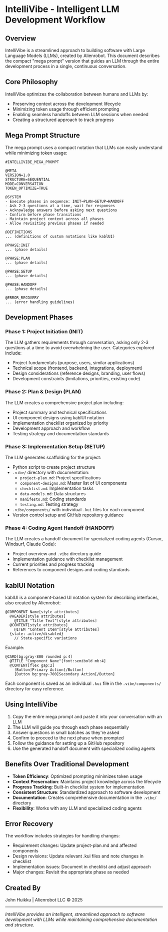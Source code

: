 # IntelliVibe - Intelligent LLM Development Workflow

## Overview

IntelliVibe is a streamlined approach to building software with Large Language Models (LLMs), created by Alienrobot. This document describes the compact "mega prompt" version that guides an LLM through the entire development process in a single, continuous conversation.

## Core Philosophy

IntelliVibe optimizes the collaboration between humans and LLMs by:
- Preserving context across the development lifecycle
- Minimizing token usage through efficient prompting
- Enabling seamless handoffs between LLM sessions when needed
- Creating a structured approach to track progress

## Mega Prompt Structure

The mega prompt uses a compact notation that LLMs can easily understand while minimizing token usage:

```
#INTELLIVIBE_MEGA_PROMPT

@META
VERSION=1.0
STRUCTURE=SEQUENTIAL
MODE=CONVERSATION
TOKEN_OPTIMIZE=TRUE

@SYSTEM
- Execute phases in sequence: INIT→PLAN→SETUP→HANDOFF
- Ask 2-3 questions at a time, wait for responses
- Acknowledge answers before asking next questions
- Confirm before phase transitions
- Maintain project context across all phases
- Allow revisiting previous phases if needed

@DEFINITIONS
... (definitions of custom notations like kablUI)

@PHASE:INIT
... (phase details)

@PHASE:PLAN
... (phase details)

@PHASE:SETUP
... (phase details)

@PHASE:HANDOFF
... (phase details)

@ERROR_RECOVERY
... (error handling guidelines)
```

## Development Phases

### Phase 1: Project Initiation (INIT)
The LLM gathers requirements through conversation, asking only 2-3 questions at a time to avoid overwhelming the user. Categories explored include:
- Project fundamentals (purpose, users, similar applications)
- Technical scope (frontend, backend, integrations, deployment)
- Design considerations (reference designs, branding, user flows)
- Development constraints (limitations, priorities, existing code)

### Phase 2: Plan & Design (PLAN)
The LLM creates a comprehensive project plan including:
- Project summary and technical specifications
- UI component designs using kablUI notation
- Implementation checklist organized by priority
- Development approach and workflow
- Testing strategy and documentation standards

### Phase 3: Implementation Setup (SETUP)
The LLM generates scaffolding for the project:
- Python script to create project structure
- `.vibe/` directory with documentation:
  - `project-plan.md`: Project specifications
  - `component-designs.md`: Master list of UI components
  - `checklist.md`: Implementation tasks
  - `data-models.md`: Data structures
  - `manifesto.md`: Coding standards
  - `testing.md`: Testing strategy
- `.vibe/components/` with individual `.kui` files for each component
- Version control setup and GitHub repository guidance

### Phase 4: Coding Agent Handoff (HANDOFF)
The LLM creates a handoff document for specialized coding agents (Cursor, Windsurf, Claude Code):
- Project overview and `.vibe` directory guide
- Implementation guidance with checklist management
- Current priorities and progress tracking
- References to component designs and coding standards

## kablUI Notation

kablUI is a component-based UI notation system for describing interfaces, also created by Alienrobot:

```
@COMPONENT Name[style attributes]
  @HEADER[style attributes]
    @TITLE "Title Text"[style attributes]
  @CONTENT[style attributes]
    @ITEM "Content Item"[style attributes]
  {state: active/disabled}
    // State-specific variations
```

Example:
```
@CARD[bg:gray-800 rounded p:4]
  @TITLE "Component Name"[font:semibold mb:4]
  @CONTENT[flex gap:2]
    [Button]Primary Action[/Button]
    [Button bg:gray-700]Secondary Action[/Button]
```

Each component is saved as an individual `.kui` file in the `.vibe/components/` directory for easy reference.

## Using IntelliVibe

1. Copy the entire mega prompt and paste it into your conversation with an LLM
2. The LLM will guide you through each phase sequentially
3. Answer questions in small batches as they're asked
4. Confirm to proceed to the next phase when prompted
5. Follow the guidance for setting up a GitHub repository
6. Use the generated handoff document with specialized coding agents

## Benefits Over Traditional Development

- **Token Efficiency**: Optimized prompting minimizes token usage
- **Context Preservation**: Maintains project knowledge across the lifecycle
- **Progress Tracking**: Built-in checklist system for implementation
- **Consistent Structure**: Standardized approach to software development
- **Documentation**: Creates comprehensive documentation in the `.vibe/` directory
- **Flexibility**: Works with any LLM and specialized coding agents

## Error Recovery

The workflow includes strategies for handling changes:
- Requirement changes: Update project-plan.md and affected components
- Design revisions: Update relevant .kui files and note changes in checklist
- Implementation issues: Document in checklist and adjust approach
- Major changes: Revisit the appropriate phase as needed

## Created By

John Huikku | Alienrobot LLC © 2025

---

*IntelliVibe provides an intelligent, streamlined approach to software development with LLMs while maintaining comprehensive documentation and structure.*
